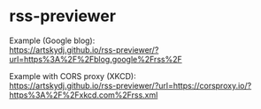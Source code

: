 # rss-previewer

Example (Google blog):  
https://artskydj.github.io/rss-previewer/?url=https%3A%2F%2Fblog.google%2Frss%2F


Example with CORS proxy (XKCD):  
https://artskydj.github.io/rss-previewer/?url=https://corsproxy.io/?https%3A%2F%2Fxkcd.com%2Frss.xml
